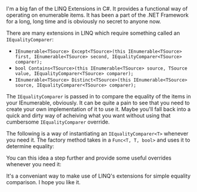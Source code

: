I'm a big fan of the LINQ Extensions in C#. It provides a functional way of operating on enumerable items. It has been a part of the .NET Framework for a long, long time and is obviously no secret to anyone now.

There are many extensions in LINQ which require something called an `IEqualityComparer`:

- `IEnumerable<TSource> Except<TSource>(this IEnumerable<TSource> first, IEnumerable<TSource> second, IEqualityComparer<TSource> comparer);`
- `bool Contains<TSource>(this IEnumerable<TSource> source, TSource value, IEqualityComparer<TSource> comparer);`
- `IEnumerable<TSource> Distinct<TSource>(this IEnumerable<TSource> source, IEqualityComparer<TSource> comparer);`

The `IEqualityComparer` is passed in to compare the equality of the items in your IEnumerable, obviously. It can be quite a pain to see that you need to create your own implementation of it to use it. Maybe you'll fall back into a quick and dirty way of acheiving what you want without using that cumbersome `IEqualityComparer` override.

The following is a way of instantiating an `IEqualityComparer<T>` whenever you need it. The factory method takes in a `Func<T, T, bool>` and uses it to determine equality:

<script src="https://gist.github.com/craigles/4afd9f7125d8fcc746afca74ee0bac60.js"></script>

You can this idea a step further and provide some useful overrides whenever you need it:

<script src="https://gist.github.com/craigles/0b735bb0d09630c9ae37bae3f0af4374.js"></script>

It's a conveniant way to make use of LINQ's extensions for simple equality comparison. I hope you like it.
